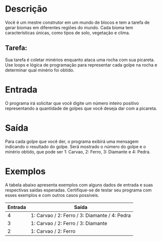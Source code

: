 # Descrição
Você é um mestre construtor em um mundo de blocos e tem a tarefa de gerar biomas em diferentes regiões do mundo. Cada bioma tem características únicas, como tipos de solo, vegetação e clima.

## Tarefa:
Sua tarefa é coletar minérios enquanto ataca uma rocha com sua picareta. Use loops e lógica de programação para representar cada golpe na rocha e determinar qual minério foi obtido.

# Entrada
O programa irá solicitar que você digite um número inteiro positivo representando a quantidade de golpes que você deseja dar com a picareta.

# Saída
Para cada golpe que você der, o programa exibirá uma mensagem indicando o resultado do golpe. Será mostrado o número do golpe e o minério obtido, que pode ser 1: Carvao, 2: Ferro, 3: Diamante e 4: Pedra.

# Exemplos
A tabela abaixo apresenta exemplos com alguns dados de entrada e suas respectivas saídas esperadas. Certifique-se de testar seu programa com esses exemplos e com outros casos possíveis.

| Entrada	| Saída |
| ------	| ---- |
| 4	| 1: Carvao	/ 2: Ferro / 3: Diamante / 4: Pedra |
| 3	| 1: Carvao / 2: Ferro / 3: Diamante |
| 2	| 1: Carvao / 2: Ferro |
